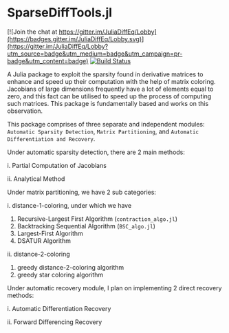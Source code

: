 # SparseDiffTools.jl

[![Join the chat at https://gitter.im/JuliaDiffEq/Lobby](https://badges.gitter.im/JuliaDiffEq/Lobby.svg)](https://gitter.im/JuliaDiffEq/Lobby?utm_source=badge&utm_medium=badge&utm_campaign=pr-badge&utm_content=badge)
[![Build Status](https://travis-ci.org/JuliaDiffEq/SparseDiffTools.jl.svg?branch=master)](https://travis-ci.org/JuliaDiffEq/SparseDiffTools.jl)

A Julia package to exploit the sparsity found in derivative matrices to enhance and speed up their computation with the help of matrix coloring. Jacobians of large dimensions frequently have a lot of elements equal to zero, and this fact can be utilised to speed up the process of computing such matrices. This package is fundamentally based and works on this observation.

This package comprises of three separate and independent modules: `Automatic Sparsity Detection`, `Matrix Partitioning`, and `Automatic Differentiation and Recovery`.

Under automatic sparsity detection, there are 2 main methods: 

i. Partial Computation of Jacobians

ii. Analytical Method


Under matrix partitioning, we have 2 sub categories:

i. distance-1-coloring, under which we have
  1. Recursive-Largest First Algorithm (`contraction_algo.jl`)
  2. Backtracking Sequential Algorithm (`BSC_algo.jl`)
  3. Largest-First Algorithm
  4. DSATUR Algorithm
  
ii. distance-2-coloring
  1. greedy distance-2-coloring algorithm
  2. greedy star coloring algorithm
  
 Under automatic recovery module, I plan on implementing 2 direct recovery methods:
 
 i. Automatic Differentiation Recovery
 
 ii. Forward Differencing Recovery
